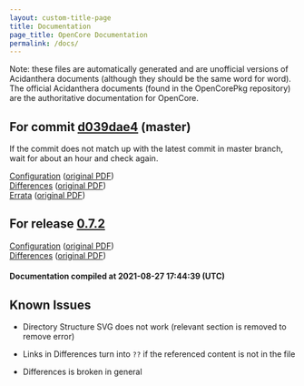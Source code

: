 ```yaml
---
layout: custom-title-page
title: Documentation
page_title: OpenCore Documentation
permalink: /docs/
---
```

Note: these files are automatically generated and are unofficial versions of Acidanthera documents (although they should be the same word for word). The official Acidanthera documents (found in the OpenCorePkg repository) are the authoritative documentation for OpenCore.

## For commit [d039dae4](https://github.com/acidanthera/OpenCorePkg/tree/d039dae40d82d3d4acc0ffe09e2f2b3c13f680e0) (master)

If the commit does not match up with the latest commit in master branch, wait for about an hour and check again.

[Configuration](latest/Configuration.html) ([original PDF](https://github.com/acidanthera/OpenCorePkg/blob/d039dae40d82d3d4acc0ffe09e2f2b3c13f680e0/Docs/Configuration.pdf))
<br>
[Differences](latest/Differences.html) ([original PDF](https://github.com/acidanthera/OpenCorePkg/blob/d039dae40d82d3d4acc0ffe09e2f2b3c13f680e0/Docs/Differences/Differences.pdf))
<br>
[Errata](latest/Errata.html) ([original PDF](https://github.com/acidanthera/OpenCorePkg/blob/d039dae40d82d3d4acc0ffe09e2f2b3c13f680e0/Docs/Errata/Errata.pdf))

## For release [0.7.2](https://github.com/acidanthera/OpenCorePkg/tree/0.7.2)

[Configuration](release/Configuration.html) ([original PDF](https://github.com/acidanthera/OpenCorePkg/blob/0.7.2/Docs/Configuration.pdf))
<br>
[Differences](release/Differences.html) ([original PDF](https://github.com/acidanthera/OpenCorePkg/blob/0.7.2/Docs/Differences/Differences.pdf))

#### Documentation compiled at 2021-08-27 17:44:39 (UTC)

## Known Issues

* Directory Structure SVG does not work (relevant section is removed to remove error)

* Links in Differences turn into `??` if the referenced content is not in the file

* Differences is broken in general
